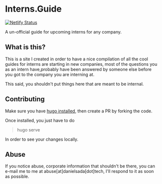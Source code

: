 # Interns.Guide

[![Netlify Status](https://api.netlify.com/api/v1/badges/b9656590-c23d-45d6-8ac6-515b643bc482/deploy-status)](https://app.netlify.com/sites/internsguide/deploys)

A un-official guide for upcoming interns for any company. 

## What is this?

This is a site I created in order to have a nice compilation of all the cool guides for interns are starting in new companies, most of the questions you as an intern have,probably have been answered by someone else before you got to the company you are interning at. 

This said, you shouldn't put things here that are meant to be internal.

## Contributing

Make sure you have [hugo installed](https://gohugo.io/getting-started/installing), then create a PR by forking the code. 

Once installed, you just have to do

> hugo serve

In order to see your changes locally.


## Abuse

If you notice abuse, corporate information that shouldn't be there, you can e-mail me to me at abuse[at]danielsada[dot]tech, I'll respond to it as soon as possible.